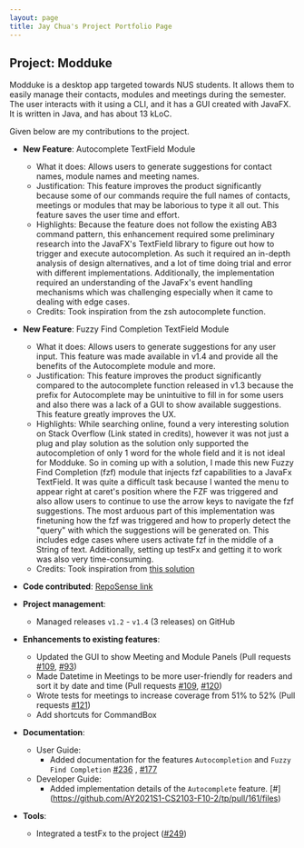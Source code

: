 ```yaml
---
layout: page
title: Jay Chua's Project Portfolio Page
---
```


## Project: Modduke

Modduke is a desktop app targeted towards NUS students. It allows them to easily manage their contacts, modules and meetings during the semester. The user interacts with it using a CLI, and it has a GUI created with JavaFX. It is written in Java, and has about 13 kLoC.

Given below are my contributions to the project.

* **New Feature**: Autocomplete TextField Module
  * What it does: Allows users to generate suggestions for contact names, module names and meeting names.
  * Justification: This feature improves the product significantly because some of our commands require the full names of contacts, meetings or modules
  that may be laborious to type it all out. This feature saves the user time and effort.
  * Highlights: Because the feature does not follow the existing AB3 command pattern, this enhancement required some preliminary research into the JavaFX's
  TextField library to figure out how to trigger and execute autocompletion. As such it required an in-depth analysis of design alternatives, and a lot of time
  doing trial and error with different implementations. Additionally, the implementation required an understanding of the JavaFx's event handling mechanisms which
  was challenging especially when it came to dealing with edge cases. 
  * Credits: Took inspiration from the zsh autocomplete function.

* **New Feature**: Fuzzy Find Completion TextField Module
  * What it does: Allows users to generate suggestions for any user input. This feature was made available in v1.4 and provide all the benefits of the Autocomplete module and more.
  * Justification: This feature improves the product significantly compared to the autocomplete function released in v1.3 because the prefix for Autocomplete may be unintuitive to fill in for some users
  and also there was a lack of a GUI to show available suggestions. This feature greatly improves the UX.
  * Highlights: While searching online, found a very interesting solution on Stack Overflow (Link stated in credits), however it was not just a plug and play solution as the solution only supported
  the autocompletion of only 1 word for the whole field and it is not ideal for Modduke. So in coming up with a solution, I made this new Fuzzy Find Completion (fzf) module that injects fzf capabilities to a JavaFx TextField. 
  It was quite a difficult task because I wanted the menu to appear right at caret's position where the FZF was triggered and also allow users to continue to use the arrow keys to navigate the fzf suggestions. The most arduous part of this implementation
  was finetuning how the fzf was triggered and how to properly detect the "query" with which the suggestions will be generated on. This includes edge cases where users activate fzf in the middle of a String of text.
  Additionally, setting up testFx and getting it to work was also very time-consuming.
  * Credits: Took inspiration from [this solution](https://stackoverflow.com/questions/36861056/javafx-textfield-auto-suggestions)

* **Code contributed**: [RepoSense link](https://nus-cs2103-ay2021s1.github.io/tp-dashboard/#breakdown=true&search=&sort=groupTitle&sortWithin=title&since=2020-08-14&timeframe=commit&mergegroup=&groupSelect=groupByRepos&checkedFileTypes=docs~functional-code~test-code~other&tabOpen=true&tabType=authorship&tabAuthor=nopenotj&tabRepo=AY2021S1-CS2103-F10-2%2Ftp%5Bmaster%5D&authorshipIsMergeGroup=false&authorshipFileTypes=docs~functional-code~test-code)

* **Project management**:
  * Managed releases `v1.2` - `v1.4` (3 releases) on GitHub

* **Enhancements to existing features**:
  * Updated the GUI to show Meeting and Module Panels (Pull requests [\#109](https://github.com/AY2021S1-CS2103-F10-2/tp/pull/109), [\#93](https://github.com/AY2021S1-CS2103-F10-2/tp/pull/93))
  * Made Datetime in Meetings to be more user-friendly for readers and sort it by date and time (Pull requests [\#109](https://github.com/AY2021S1-CS2103-F10-2/tp/pull/114), [\#120](https://github.com/AY2021S1-CS2103-F10-2/tp/pull/120))
  * Wrote tests for meetings to increase coverage from 51% to 52% (Pull requests [\#121](https://github.com/AY2021S1-CS2103-F10-2/tp/pull/121))
  * Add shortcuts for CommandBox 

* **Documentation**:
  * User Guide:
    * Added documentation for the features `Autocompletion` and `Fuzzy Find Completion` [\#236](https://github.com/AY2021S1-CS2103-F10-2/tp/pull/236) , [\#177](https://github.com/AY2021S1-CS2103-F10-2/tp/pull/177)
  * Developer Guide:
    * Added implementation details of the `Autocomplete` feature. [\#] (https://github.com/AY2021S1-CS2103-F10-2/tp/pull/161/files)

* **Tools**:
  * Integrated a testFx to the project ([\#249](https://github.com/AY2021S1-CS2103-F10-2/tp/pull/249))

